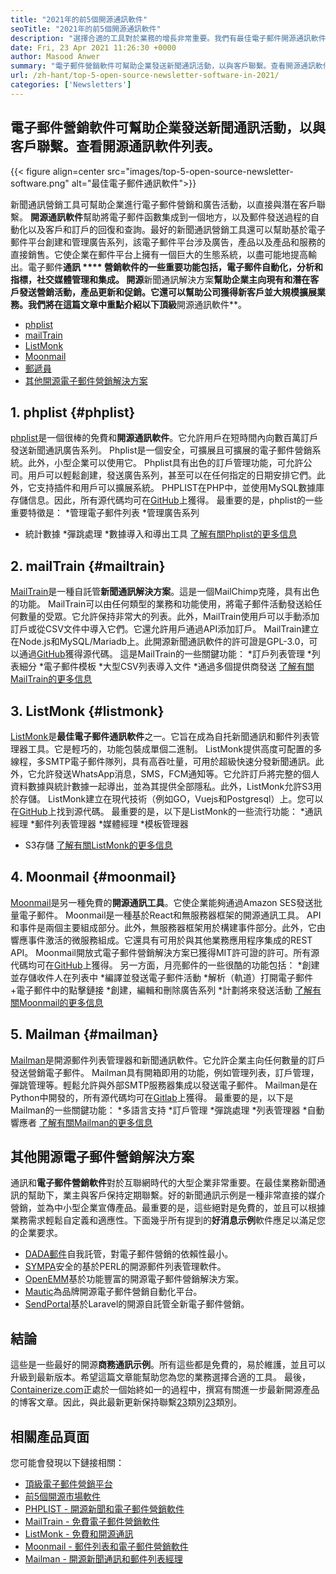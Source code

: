 ```yaml
---
title: "2021年的前5個開源通訊軟件" 
seoTitle: "2021年的前5個開源通訊軟件" 
description: "選擇合適的工具對於業務的增長非常重要。我們有最佳電子郵件開源通訊軟件的簡潔列表。" 
date: Fri, 23 Apr 2021 11:26:30 +0000
author: Masood Anwer
summary: "電子郵件營銷軟件可幫助企業發送新聞通訊活動，以與客戶聯繫。查看開源通訊軟件列表。" 
url: /zh-hant/top-5-open-source-newsletter-software-in-2021/
categories: ['Newsletters']
---
```


## 電子郵件營銷軟件可幫助企業發送新聞通訊活動，以與客戶聯繫。查看開源通訊軟件列表。

{{< figure align=center src="images/top-5-open-source-newsletter-software.png" alt="最佳電子郵件通訊軟件">}}

新聞通訊營銷工具可幫助企業進行電子郵件營銷和廣告活動，以直接與潛在客戶聯繫。 **開源通訊軟件**幫助將電子郵件函數集成到一個地方，以及郵件發送過程的自動化以及客戶和訂戶的回復和查詢。最好的新聞通訊營銷工具還可以幫助基於電子郵件平台創建和管理廣告系列，該電子郵件平台涉及廣告，產品以及產品和服務的直接銷售。它使企業在郵件平台上擁有一個巨大的生態系統，以盡可能地提高輸出。電子郵件**通訊 **** 營銷軟件的一些重要功能包括，電子郵件自動化，分析和指標，社交媒體管理和集成。
開源**新聞通訊解決方案**幫助企業主向現有和潛在客戶發送營銷活動，產品更新和促銷。它還可以幫助公司獲得新客戶並大規模擴展業務。我們將在這篇文章中重點介紹以下頂級**開源通訊軟件**。
  * [phplist][1]
  * [mailTrain][2]
  * [ListMonk][3]
  * [Moonmail][4]
  * [郵遞員][5]
  * [其他開源電子郵件營銷解決方案][6]

## 1. phplist   {#phplist}
[phplist][7]是一個很棒的免費和**開源通訊軟件**。它允許用戶在短時間內向數百萬訂戶發送新聞通訊廣告系列。 Phplist是一個安全，可擴展且可擴展的電子郵件營銷系統。此外，小型企業可以使用它。 Phplist具有出色的訂戶管理功能，可允許公司。用戶可以輕鬆創建，發送廣告系列，甚至可以在任何指定的日期安排它們。此外，它支持插件和用戶可以擴展系統。 PHPLIST在PHP中，並使用MySQL數據庫存儲信息。因此，所有源代碼均可在[GitHub][8]上獲得。
最重要的是，phplist的一些重要特徵是：
  *管理電子郵件列表
  *管理廣告系列
  * 統計數據
  *彈跳處理
  *數據導入和導出工具
[了解有關Phplist的更多信息][7]

## 2. mailTrain   {#mailtrain}
[MailTrain][9]是一種自託管**新聞通訊解決方案**。這是一個MailChimp克隆，具有出色的功能。 MailTrain可以由任何類型的業務和功能使用，將電子郵件活動發送給任何數量的受眾。它允許保持非常大的列表。此外，MailTrain使用戶可以手動添加訂戶或從CSV文件中導入它們。它還允許用戶通過API添加訂戶。 MailTrain建立在Node.js和MySQL/Mariadb上。此開源新聞通訊軟件的許可證是GPL-3.0，可以通過[GitHub][10]獲得源代碼。
這是MailTrain的一些關鍵功能：
  *訂戶列表管理
  *列表細分
  *電子郵件模板
  *大型CSV列表導入文件
  *通過多個提供商發送
[了解有關MailTrain的更多信息][9]

## 3. ListMonk   {#listmonk}
[ListMonk][11]是**最佳電子郵件通訊軟件**之一。它旨在成為自托新聞通訊和郵件列表管理器工具。它是輕巧的，功能包裝成單個二進制。 ListMonk提供高度可配置的多線程，多SMTP電子郵件隊列，具有高吞吐量，可用於超級快速分發新聞通訊。此外，它允許發送WhatsApp消息，SMS，FCM通知等。它允許訂戶將完整的個人資料數據與統計數據一起導出，並為其提供全部隱私。此外，ListMonk允許S3用於存儲。 ListMonk建立在現代技術（例如GO，Vuejs和Postgresql）上。您可以在[GitHub][12]上找到源代碼。
最重要的是，以下是ListMonk的一些流行功能：
  *通訊經理
  *郵件列表管理器
  *媒體經理
  *模板管理器
  * S3存儲
[了解有關ListMonk的更多信息][11]

## 4. Moonmail   {#moonmail}
[Moonmail][13]是另一種免費的**開源通訊工具**。它使企業能夠通過Amazon SES發送批量電子郵件。 Moonmail是一種基於React和無服務器框架的開源通訊工具。 API和事件是兩個主要組成部分。此外，無服務器框架用於構建事件部分。此外，它由響應事件激活的微服務組成。它還具有可用於與其他業務應用程序集成的REST API。 Moonmail開放式電子郵件營銷解決方案已獲得MIT許可證的許可。所有源代碼均可在[GitHub][14]上獲得。
另一方面，月亮郵件的一些很酷的功能包括：
  *創建並存儲收件人在列表中
  *編譯並發送電子郵件活動
  *解析（軌道）打開電子郵件 +電子郵件中的點擊鏈接
  *創建，編輯和刪除廣告系列
  *計劃將來發送活動
[了解有關Moonmail的更多信息][13]

## 5. Mailman   {#mailman}
[Mailman][15]是開源郵件列表管理器和新聞通訊軟件。它允許企業主向任何數量的訂戶發送營銷電子郵件。 Mailman具有開箱即用的功能，例如管理列表，訂戶管理，彈跳管理等。輕鬆允許與外部SMTP服務器集成以發送電子郵件。 Mailman是在Python中開發的，所有源代碼均可在[Gitlab][16]上獲得。
最重要的是，以下是Mailman的一些關鍵功能：
  *多語言支持
  *訂戶管理
  *彈跳處理
  *列表管理​​器
  *自動響應者
[了解有關Mailman的更多信息][15]

## 其他開源電子郵件營銷解決方案
通訊和**電子郵件營銷軟件**對於互聯網時代的大型企業非常重要。在最佳業務新聞通訊的幫助下，業主與客戶保持定期聯繫。好的新聞通訊示例是一種非常直接的媒介營銷，並為中小型企業宣傳產品。最重要的是，這些絕對是免費的，並且可以根據業務需求輕鬆自定義和適應性。下面幾乎所有提到的**好消息示例**軟件應足以滿足您的企業要求。
  * [DADA郵件][17]自我託管，對電子郵件營銷的依賴性最小。
  * [SYMPA][18]安全的基於PERL的開源郵件列表管理軟件。
  * [OpenEMM][19]基於功能豐富的開源電子郵件營銷解決方案。
  * [Mautic][20]為品牌開源電子郵件營銷自動化平台。
  * [SendPortal][21]基於Laravel的開源自託管全新電子郵件營銷。

## 結論
這些是一些最好的開源**商務通訊示例**。所有這些都是免費的，易於維護，並且可以升級到最新版本。希望這篇文章能幫助您為您的業務選擇合適的工具。
最後，[Containerize.com][22]正處於一個始終如一的過程中，撰寫有關進一步最新開源產品的博客文章。因此，與此最新更新保持聯繫[23]類別[23]類別。

## 相關產品頁面
您可能會發現以下鏈接相關：
  * [頂級電子郵件營銷平台][24]
  * [前5個開源市場軟件][25]
  * [PHPLIST  - 開源新聞和電子郵件營銷軟件][7]
  * [MailTrain  - 免費電子郵件營銷軟件][9]
  * [ListMonk  - 免費和開源通訊][11]
  * [Moonmail  - 郵件列表和電子郵件營銷軟件][13]
  * [Mailman  - 開源新聞通訊和郵件列表經理][15]

  
[1]: #phpList
[2]: #Mailtrain
[3]: #listmonk
[4]: #MoonMail
[5]: #Mailman
[6]: #OtherOpen-sourceEmailMarketingSolutions
[7]: https://products.containerize.com/newsletter/phplist
[8]: https://github.com/phpList/phplist3
[9]: https://products.containerize.com/newsletter/mailtrain
[10]: https://github.com/Mailtrain-org/mailtrain
[11]: https://products.containerize.com/newsletter/listmonk
[12]: https://github.com/knadh/listmonk
[13]: https://products.containerize.com/newsletter/moonmail
[14]: https://github.com/MoonMail/MoonMail
[15]: https://products.containerize.com/newsletter/mailman
[16]: https://gitlab.com/mailman
[17]: https://dadamailproject.com/
[18]: https://www.sympa.org/
[19]: https://www.agnitas.de/en/e-marketing_manager/email-marketing-software-variants/openemm/
[20]: https://www.mautic.org/
[21]: https://laravel-news.com/sendportal-open-source-email-marketing-software
[22]: https://containerize.com
[23]: https://blog.containerize.com/category/newsletter/
[24]: https://products.containerize.com/newsletter
[25]: https://blog.containerize.com/marketplace/top-5-open-source-marketplace-software-in-2021/
